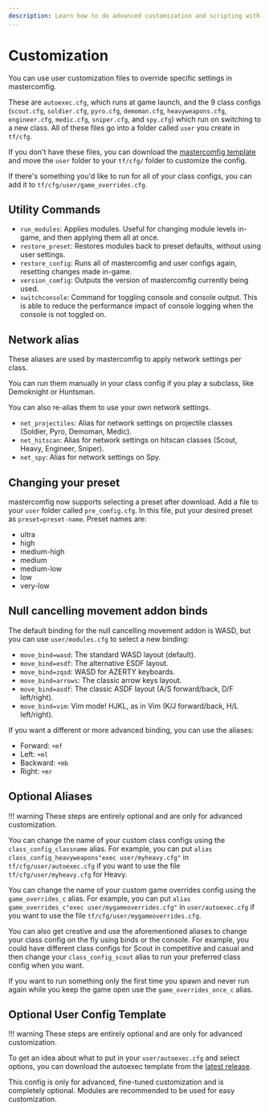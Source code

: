 ```yaml
---
description: Learn how to do advanced customization and scripting with mastercomfig.
...
```


# Customization

You can use user customization files to override specific settings in mastercomfig.

These are `autoexec.cfg`, which runs at game launch, and the 9 class configs
(`scout.cfg`, `soldier.cfg`, `pyro.cfg`, `demoman.cfg`, `heavyweapons.cfg`, `engineer.cfg`,
`medic.cfg`, `sniper.cfg`, and `spy.cfg`) which run on switching to a new class.
All of these files go into a folder called `user` you create in `tf/cfg`.

If you don't have these files, you can download the [mastercomfig template](https://github.com/mastercomfig/mastercomfig/releases/latest/download/template.zip) and move the `user` folder to your `tf/cfg/` folder to customize the config.

If there's something you'd like to run for all of your class configs, you can add it to `tf/cfg/user/game_overrides.cfg`.

## Utility Commands

* `run_modules`: Applies modules. Useful for changing module levels in-game, and then applying them all at once.
* `restore_preset`: Restores modules back to preset defaults, without using user settings.
* `restore_config`: Runs all of mastercomfig and user configs again, resetting changes made in-game.
* `version_comfig`: Outputs the version of mastercomfig currently being used.
* `switchconsole`: Command for toggling console and console output. This is able to reduce the performance impact of console logging when the console is not toggled on.

## Network alias

These aliases are used by mastercomfig to apply network settings per class.

You can run them manually in your class config if you play a subclass, like Demoknight or Huntsman.

You can also re-alias them to use your own network settings.

* `net_projectiles`: Alias for network settings on projectile classes (Soldier, Pyro, Demoman, Medic).
* `net_hitscan`: Alias for network settings on hitscan classes (Scout, Heavy, Engineer, Sniper).
* `net_spy`: Alias for network settings on Spy.

## Changing your preset

mastercomfig now supports selecting a preset after download. Add a file to your `user` folder called `pre_comfig.cfg`. In this file, put your desired preset as `preset=preset-name`. Preset names are:

* ultra
* high
* medium-high
* medium
* medium-low
* low
* very-low

## Null cancelling movement addon binds

The default binding for the null cancelling movement addon is WASD, but you can use `user/modules.cfg` to select a new binding:

* `move_bind=wasd`: The standard WASD layout (default).
* `move_bind=esdf`: The alternative ESDF layout.
* `move_bind=zqsd`: WASD for AZERTY keyboards.
* `move_bind=arrows`: The classic arrow keys layout.
* `move_bind=asdf`: The classic ASDF layout (A/S forward/back, D/F left/right).
* `move_bind=vim`: Vim mode! HJKL, as in Vim (K/J forward/back, H/L left/right).

If you want a different or more advanced binding, you can use the aliases:

* Forward: `+mf`
* Left: `+ml`
* Backward: `+mb`
* Right: `+mr`

## Optional Aliases

!!! warning
    These steps are entirely optional and are only for advanced customization.

You can change the name of your custom class configs using the `class_config_classname` alias.
For example, you can put `alias class_config_heavyweapons"exec user/myheavy.cfg"` in `tf/cfg/user/autoexec.cfg` if you want to use the file `tf/cfg/user/myheavy.cfg` for Heavy.

You can change the name of your custom game overrides config using the `game_overrides_c` alias.
For example, you can put `alias game_overrides_c"exec user/mygameoverrides.cfg"` in `user/autoexec.cfg` if you want to use the file `tf/cfg/user/mygameoverrides.cfg`.

You can also get creative and use the aforementioned aliases to change your class config on the fly using binds or the console.
For example, you could have different class configs for Scout in competitive and casual and then change your `class_config_scout` alias to run your preferred class config when you want.

If you want to run something only the first time you spawn and never run again while you keep the game open use the `game_overrides_once_c` alias.

## Optional User Config Template

!!! warning
    These steps are entirely optional and are only for advanced customization.

To get an idea about what to put in your `user/autoexec.cfg` and select options,
you can download the autoexec template from the [latest release](https://github.com/mastercomfig/mastercomfig/releases/latest).

This config is only for advanced, fine-tuned customization and is completely optional. Modules are recommended to be used for easy customization.
